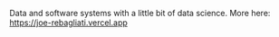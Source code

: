 Data and software systems with a little bit of data science. 
More here: https://joe-rebagliati.vercel.app
